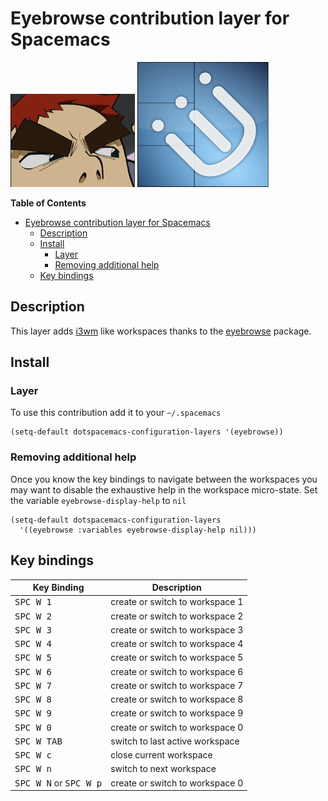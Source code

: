 # Eyebrowse contribution layer for Spacemacs

![logo](img/eyebrowse.gif) ![i3wm](img/i3wm.png)

<!-- markdown-toc start - Don't edit this section. Run M-x markdown-toc/generate-toc again -->
**Table of Contents**

- [Eyebrowse contribution layer for Spacemacs](#eyebrowse-contribution-layer-for-spacemacs)
    - [Description](#description)
    - [Install](#install)
        - [Layer](#layer)
        - [Removing additional help](#removing-additional-help)
    - [Key bindings](#key-bindings)

<!-- markdown-toc end -->

## Description

This layer adds [i3wm][] like workspaces thanks to the [eyebrowse][] package.

## Install

### Layer

To use this contribution add it to your `~/.spacemacs`

```elisp
(setq-default dotspacemacs-configuration-layers '(eyebrowse))
```

### Removing additional help

Once you know the key bindings to navigate between the workspaces you
may want to disable the exhaustive help in the workspace micro-state.
Set the variable `eyebrowse-display-help` to `nil`

```elisp
(setq-default dotspacemacs-configuration-layers
  '((eyebrowse :variables eyebrowse-display-help nil)))
```

## Key bindings

Key Binding                               | Description
------------------------------------------|-------------------------------------
<kbd>SPC W 1</kbd>                        | create or switch to workspace 1
<kbd>SPC W 2</kbd>                        | create or switch to workspace 2
<kbd>SPC W 3</kbd>                        | create or switch to workspace 3
<kbd>SPC W 4</kbd>                        | create or switch to workspace 4
<kbd>SPC W 5</kbd>                        | create or switch to workspace 5
<kbd>SPC W 6</kbd>                        | create or switch to workspace 6
<kbd>SPC W 7</kbd>                        | create or switch to workspace 7
<kbd>SPC W 8</kbd>                        | create or switch to workspace 8
<kbd>SPC W 9</kbd>                        | create or switch to workspace 9
<kbd>SPC W 0</kbd>                        | create or switch to workspace 0
<kbd>SPC W TAB</kbd>                      | switch to last active workspace
<kbd>SPC W c</kbd>                        | close current workspace
<kbd>SPC W n</kbd>                        | switch to next workspace
<kbd>SPC W N</kbd> or <kbd>SPC W p</kbd>  | create or switch to workspace 0

[i3wm]: https://i3wm.org/
[eyebrowse]: https://github.com/wasamasa/eyebrowse
